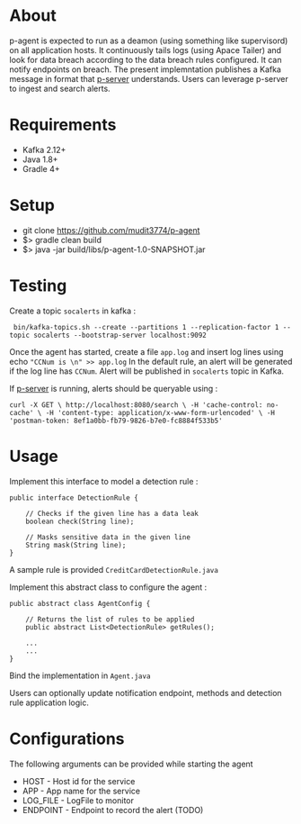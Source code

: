 About 
=====

p-agent is expected to run as a deamon (using something like supervisord) on all application hosts. 
It continuously tails logs (using Apace Tailer) and look for data breach according to the 
data breach rules configured. It can notify endpoints on breach. The present implemntation 
publishes a Kafka message in format that [p-server](https://github.com/mudit3774/p-server) understands.
Users can leverage p-server to ingest and search alerts.

Requirements 
============

* Kafka 2.12+
* Java 1.8+
* Gradle 4+

Setup
===== 

* git clone https://github.com/mudit3774/p-agent
* $> gradle clean build
* $> java -jar build/libs/p-agent-1.0-SNAPSHOT.jar 

Testing
=======

Create a topic `socalerts` in kafka :

` bin/kafka-topics.sh --create --partitions 1 --replication-factor 1 --topic socalerts --bootstrap-server localhost:9092`

Once the agent has started, create a file `app.log` and insert log lines using echo `"CCNum is \n" >> app.log`
In the default rule, an alert will be generated if the log line has `CCNum`. Alert will be 
published in `socalerts` topic in Kafka.

If [p-server](https://github.com/mudit3774/p-server) is running, alerts should be 
queryable using : 

`
curl -X GET \
http://localhost:8080/search \
-H 'cache-control: no-cache' \
-H 'content-type: application/x-www-form-urlencoded' \
-H 'postman-token: 8ef1a0bb-fb79-9826-b7e0-fc8884f533b5'
`

Usage
=====

Implement this interface to model a detection rule :


    public interface DetectionRule {
    
        // Checks if the given line has a data leak
        boolean check(String line);

        // Masks sensitive data in the given line
        String mask(String line);
    }

A sample rule is provided `CreditCardDetectionRule.java`

Implement this abstract class to configure the agent :

    
    public abstract class AgentConfig {

        // Returns the list of rules to be applied 
        public abstract List<DetectionRule> getRules();

        ...
        ...
    }

Bind the implementation in `Agent.java`

Users can optionally update notification endpoint, methods and detection rule application logic.

Configurations
==============

The following arguments can be provided while starting the agent

* HOST - Host id for the service
* APP - App name for the service
* LOG_FILE - LogFile to monitor
* ENDPOINT - Endpoint to record the alert (TODO)